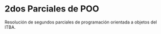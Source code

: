 2dos Parciales de POO
=================

Resolución de segundos parciales de programación orientada a objetos del ITBA.
